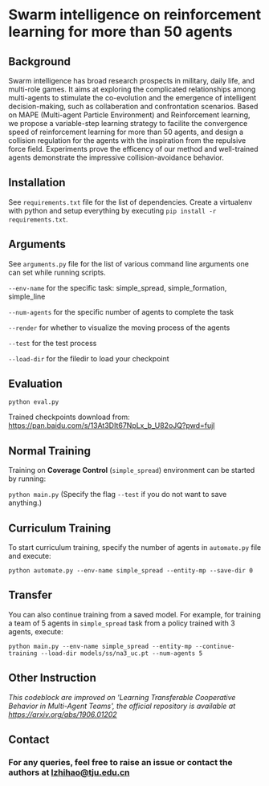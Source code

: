 # Swarm intelligence on reinforcement learning for more than 50 agents

## Background
Swarm intelligence has broad research prospects in military, daily life, and multi-role games. It aims at exploring the complicated relationships among multi-agents to stimulate the co-evolution and the emergence of intelligent decision-making, such as collaberation and confrontation scenarios.
Based on MAPE (Multi-agent Particle Environment) and Reinforcement learning, we propose a variable-step learning strategy to facilite the convergence speed of reinforcement learning for more than 50 agents, and design a collision regulation for the agents with the inspiration from the repulsive force field. Experiments prove the efficency of our method and well-trained agents demonstrate the impressive collision-avoidance behavior.


## Installation
See `requirements.txt` file for the list of dependencies. Create a virtualenv with python and setup everything by executing `pip install -r requirements.txt`. 

## Arguments
See `arguments.py` file for the list of various command line arguments one can set while running scripts. 

  `--env-name` for the specific task: simple_spread, simple_formation, simple_line

  `--num-agents` for the specific number of agents to complete the task

  `--render` for whether to visualize the moving process of the agents

  `--test` for the test process

  `--load-dir` for the filedir to load your checkpoint

## Evaluation
`python eval.py`

Trained checkpoints download from: https://pan.baidu.com/s/13At3DIt67NpLx_b_U82oJQ?pwd=fujl

## Normal Training
Training on **Coverage Control** (`simple_spread`) environment can be started by running:

`python main.py`
(Specify the flag `--test` if you do not want to save anything.)

## Curriculum Training
To start curriculum training, specify the number of agents in `automate.py` file and execute:

`python automate.py --env-name simple_spread --entity-mp --save-dir 0`

## Transfer 
You can also continue training from a saved model. For example, for training a team of 5 agents in `simple_spread` task from a policy trained with 3 agents, execute:

`python main.py --env-name simple_spread --entity-mp --continue-training --load-dir models/ss/na3_uc.pt --num-agents 5`


## Other Instruction
_This codeblock are improved on 'Learning Transferable Cooperative Behavior in Multi-Agent Teams', the official repository is available at https://arxiv.org/abs/1906.01202_

## Contact
### For any queries, feel free to raise an issue or contact the authors at lzhihao@tju.edu.cn
